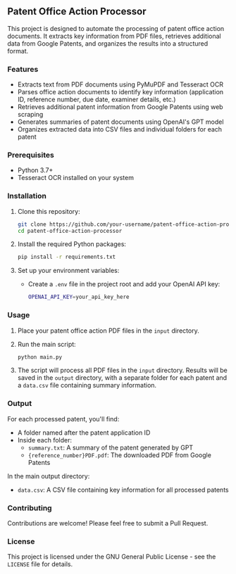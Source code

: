 ## Patent Office Action Processor

This project is designed to automate the processing of patent office action documents. It extracts key information from PDF files, retrieves additional data from Google Patents, and organizes the results into a structured format.

### Features

- Extracts text from PDF documents using PyMuPDF and Tesseract OCR
- Parses office action documents to identify key information (application ID, reference number, due date, examiner details, etc.)
- Retrieves additional patent information from Google Patents using web scraping
- Generates summaries of patent documents using OpenAI's GPT model
- Organizes extracted data into CSV files and individual folders for each patent

### Prerequisites

- Python 3.7+
- Tesseract OCR installed on your system

### Installation

1. Clone this repository:

    ```bash
    git clone https://github.com/your-username/patent-office-action-processor.git
    cd patent-office-action-processor
    ```

2. Install the required Python packages:

    ```bash
    pip install -r requirements.txt
    ```

3. Set up your environment variables:
   - Create a `.env` file in the project root and add your OpenAI API key:

     ```bash
     OPENAI_API_KEY=your_api_key_here
     ```

### Usage

1. Place your patent office action PDF files in the `input` directory.
2. Run the main script:

    ```bash
    python main.py
    ```

3. The script will process all PDF files in the `input` directory. Results will be saved in the `output` directory, with a separate folder for each patent and a `data.csv` file containing summary information.

### Output

For each processed patent, you'll find:

- A folder named after the patent application ID
- Inside each folder:
  - `summary.txt`: A summary of the patent generated by GPT
  - `{reference_number}PDF.pdf`: The downloaded PDF from Google Patents

In the main output directory:

- `data.csv`: A CSV file containing key information for all processed patents

### Contributing

Contributions are welcome! Please feel free to submit a Pull Request.

### License

This project is licensed under the GNU General Public License - see the `LICENSE` file for details.
